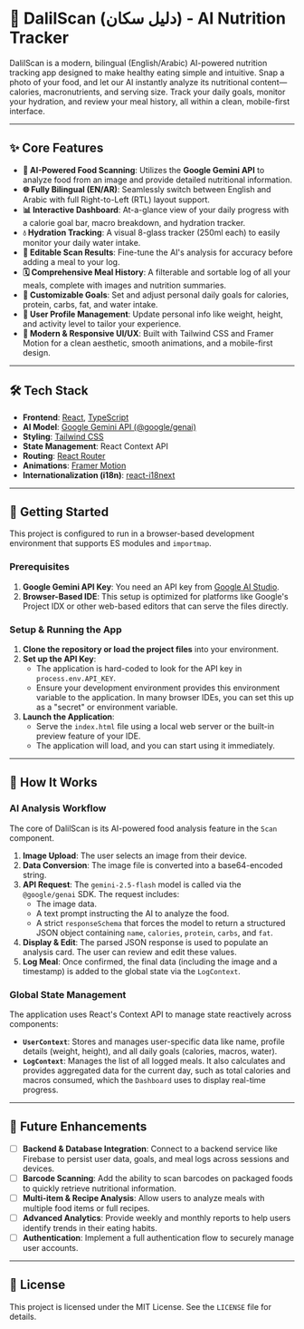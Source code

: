
# 🌿 DalilScan (دليل سكان) - AI Nutrition Tracker

DalilScan is a modern, bilingual (English/Arabic) AI-powered nutrition tracking app designed to make healthy eating simple and intuitive. Snap a photo of your food, and let our AI instantly analyze its nutritional content—calories, macronutrients, and serving size. Track your daily goals, monitor your hydration, and review your meal history, all within a clean, mobile-first interface.

---

## ✨ Core Features

-   **🤖 AI-Powered Food Scanning**: Utilizes the **Google Gemini API** to analyze food from an image and provide detailed nutritional information.
-   **🌐 Fully Bilingual (EN/AR)**: Seamlessly switch between English and Arabic with full Right-to-Left (RTL) layout support.
-   **📊 Interactive Dashboard**: At-a-glance view of your daily progress with a calorie goal bar, macro breakdown, and hydration tracker.
-   **💧 Hydration Tracking**: A visual 8-glass tracker (250ml each) to easily monitor your daily water intake.
-   **📸 Editable Scan Results**: Fine-tune the AI's analysis for accuracy before adding a meal to your log.
-   **🗓️ Comprehensive Meal History**: A filterable and sortable log of all your meals, complete with images and nutrition summaries.
-   **🎯 Customizable Goals**: Set and adjust personal daily goals for calories, protein, carbs, fat, and water intake.
-   **👤 User Profile Management**: Update personal info like weight, height, and activity level to tailor your experience.
-   **📱 Modern & Responsive UI/UX**: Built with Tailwind CSS and Framer Motion for a clean aesthetic, smooth animations, and a mobile-first design.

---

## 🛠️ Tech Stack

-   **Frontend**: [React](https://reactjs.org/), [TypeScript](https://www.typescriptlang.org/)
-   **AI Model**: [Google Gemini API (@google/genai)](https://ai.google.dev/)
-   **Styling**: [Tailwind CSS](https://tailwindcss.com/)
-   **State Management**: React Context API
-   **Routing**: [React Router](https://reactrouter.com/)
-   **Animations**: [Framer Motion](https://www.framer.com/motion/)
-   **Internationalization (i18n)**: [react-i18next](https://react.i18next.com/)

---

## 🚀 Getting Started

This project is configured to run in a browser-based development environment that supports ES modules and `importmap`.

### Prerequisites

1.  **Google Gemini API Key**: You need an API key from [Google AI Studio](https://aistudio.google.com/app/apikey).
2.  **Browser-Based IDE**: This setup is optimized for platforms like Google's Project IDX or other web-based editors that can serve the files directly.

### Setup & Running the App

1.  **Clone the repository or load the project files** into your environment.
2.  **Set up the API Key**:
    -   The application is hard-coded to look for the API key in `process.env.API_KEY`.
    -   Ensure your development environment provides this environment variable to the application. In many browser IDEs, you can set this up as a "secret" or environment variable.
3.  **Launch the Application**:
    -   Serve the `index.html` file using a local web server or the built-in preview feature of your IDE.
    -   The application will load, and you can start using it immediately.

---

## 🔧 How It Works

### AI Analysis Workflow

The core of DalilScan is its AI-powered food analysis feature in the `Scan` component.

1.  **Image Upload**: The user selects an image from their device.
2.  **Data Conversion**: The image file is converted into a base64-encoded string.
3.  **API Request**: The `gemini-2.5-flash` model is called via the `@google/genai` SDK. The request includes:
    -   The image data.
    -   A text prompt instructing the AI to analyze the food.
    -   A strict `responseSchema` that forces the model to return a structured JSON object containing `name`, `calories`, `protein`, `carbs`, and `fat`.
4.  **Display & Edit**: The parsed JSON response is used to populate an analysis card. The user can review and edit these values.
5.  **Log Meal**: Once confirmed, the final data (including the image and a timestamp) is added to the global state via the `LogContext`.

### Global State Management

The application uses React's Context API to manage state reactively across components:

-   **`UserContext`**: Stores and manages user-specific data like name, profile details (weight, height), and all daily goals (calories, macros, water).
-   **`LogContext`**: Manages the list of all logged meals. It also calculates and provides aggregated data for the current day, such as total calories and macros consumed, which the `Dashboard` uses to display real-time progress.

---

## 🔮 Future Enhancements

-   [ ] **Backend & Database Integration**: Connect to a backend service like Firebase to persist user data, goals, and meal logs across sessions and devices.
-   [ ] **Barcode Scanning**: Add the ability to scan barcodes on packaged foods to quickly retrieve nutritional information.
-   [ ] **Multi-item & Recipe Analysis**: Allow users to analyze meals with multiple food items or full recipes.
-   [ ] **Advanced Analytics**: Provide weekly and monthly reports to help users identify trends in their eating habits.
-   [ ] **Authentication**: Implement a full authentication flow to securely manage user accounts.

---

## 📄 License

This project is licensed under the MIT License. See the `LICENSE` file for details.
